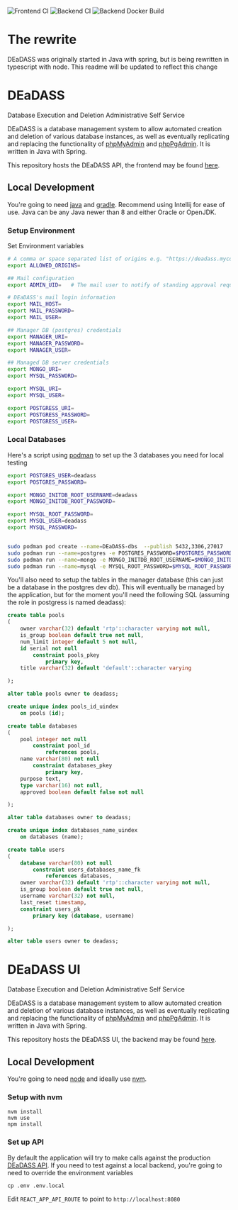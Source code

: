 ![Frontend CI](https://github.com/ComputerScienceHouse/DEaDASS/workflows/Node%20CI%20for%20the%20frontend/badge.svg)
![Backend CI](https://github.com/ComputerScienceHouse/DEaDASS/workflows/Node%20CI%20for%20the%20backend/badge.svg)
![Backend Docker Build](https://github.com/ComputerScienceHouse/DEaDASS/workflows/Backend%20Docker%20Build/badge.svg)

# The rewrite
DEaDASS was originally started in Java with spring, but is being rewritten in
typescript with node. This readme will be updated to reflect this change

# DEaDASS
Database Execution and Deletion Administrative Self Service

DEaDASS is a database management system to allow automated creation and
deletion of various database instances, as well as eventually replicating and
replacing the functionality of [phpMyAdmin](https://www.phpmyadmin.net) and
[phpPgAdmin](http://phppgadmin.sourceforge.net/doku.php).
It is written in Java with Spring.

This repository hosts the DEaDASS API, the frontend may be found [here](https://github.com/ComputerScienceHouse/DEaDASS-UI).

## Local Development
You're going to need [java](https://www.java.com/en/) and [gradle](https://gradle.org/). Recommend using Intellij for ease of use.
Java can be any Java newer than 8 and either Oracle or OpenJDK.

### Setup Environment

Set Environment variables
```sh
# A comma or space separated list of origins e.g. "https://deadass.mycompany.net, http://localhost:8000"
export ALLOWED_ORIGINS=

## Mail configuration
export ADMIN_UID=   # The mail user to notify of standing approval requests

# DEaDASS's mail login information
export MAIL_HOST=
export MAIL_PASSWORD=
export MAIL_USER=

## Manager DB (postgres) credentials
export MANAGER_URI=
export MANAGER_PASSWORD=
export MANAGER_USER=

## Managed DB server credentials
export MONGO_URI=
export MYSQL_PASSWORD=

export MYSQL_URI=
export MYSQL_USER=

export POSTGRESS_URI=
export POSTGRESS_PASSWORD=
export POSTGRESS_USER=
```

### Local Databases

Here's a script using [podman](https://podman.io/) to set up the 3 databases you need for local testing

```sh
export POSTGRES_USER=deadass
export POSTGRES_PASSWORD=

export MONGO_INITDB_ROOT_USERNAME=deadass
export MONGO_INITDB_ROOT_PASSWORD=

export MYSQL_ROOT_PASSWORD=
export MYSQL_USER=deadass
export MYSQL_PASSWORD=


sudo podman pod create --name=DEaDASS-dbs  --publish 5432,3306,27017
sudo podman run --name=postgres -e POSTGRES_PASSWORD=$POSTGRES_PASSWORD -e POSTGRES_USER=$POSTGRES_USER  -dt --pod=DEaDASS-dbs postgres
sudo podman run --name=mongo -e MONGO_INITDB_ROOT_USERNAME=$MONGO_INITDB_ROOT_USERNAME -e MONGO_INITDB_ROOT_PASSWORD=$MONGO_INITDB_ROOT_PASSWORD  -dt --pod=DEaDASS-dbs mongo
sudo podman run --name=mysql -e MYSQL_ROOT_PASSWORD=$MYSQL_ROOT_PASSWORD -e MYSQL_USER=$MYSQL_USER -e MYSQL_PASSWORD=$MYSQL_PASSWORD  -dt --pod=DEaDASS-dbs mysql
```

You'll also need to setup the tables in the manager database (this can just be a database in the postgres dev db). This will eventually be managed by the application, but for the moment you'll need the following SQL (assuming the role in postgress is named deadass):
```sql
create table pools
(
    owner varchar(32) default 'rtp'::character varying not null,
    is_group boolean default true not null,
    num_limit integer default 5 not null,
    id serial not null
        constraint pools_pkey
            primary key,
    title varchar(32) default 'default'::character varying

);

alter table pools owner to deadass;

create unique index pools_id_uindex
    on pools (id);

create table databases
(
    pool integer not null
        constraint pool_id
            references pools,
    name varchar(80) not null
        constraint databases_pkey
            primary key,
    purpose text,
    type varchar(16) not null,
    approved boolean default false not null

);

alter table databases owner to deadass;

create unique index databases_name_uindex
    on databases (name);

create table users
(
    database varchar(80) not null
        constraint users_databases_name_fk
            references databases,
    owner varchar(32) default 'rtp'::character varying not null,
    is_group boolean default true not null,
    username varchar(32) not null,
    last_reset timestamp,
    constraint users_pk
        primary key (database, username)

);

alter table users owner to deadass;
```

# DEaDASS UI

Database Execution and Deletion Administrative Self Service

DEaDASS is a database management system to allow automated creation and deletion of various database instances, as well as eventually replicating and replacing the functionality of [phpMyAdmin](https://www.phpmyadmin.net) and [phpPgAdmin](http://phppgadmin.sourceforge.net/doku.php).
It is written in Java with Spring.

This repository hosts the DEaDASS UI, the backend may be found [here](https://github.com/ComputerScienceHouse/DEaDASS).

## Local Development
You're going to need [node](https://nodejs.org/en/) and ideally use [nvm](https://github.com/nvm-sh/nvm).

### Setup with nvm

```
nvm install
nvm use
npm install
```

### Set up API
By default the application will try to make calls against the production [DEaDASS API](https://github.com/ComputerScienceHouse/DEaDASS). If you need to test against a local backend, you're going to need to override the environment variables

```
cp .env .env.local
```

Edit `REACT_APP_API_ROUTE` to point to `http://localhost:8080`
